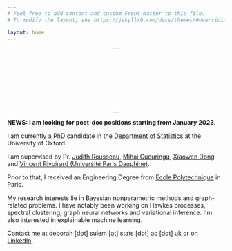 ```yaml
---
# Feel free to add content and custom Front Matter to this file.
# To modify the layout, see https://jekyllrb.com/docs/themes/#overriding-theme-defaults

layout: home
---
```


<p align="center">
  <img src="../images/IMG_20210630_085720.jpg" class="pull-left" style="text-align:center; height:150px; width:150px; border-radius:100%"/>
</p>

**NEWS: I am looking for post-doc positions starting from January 2023.**

I am currently a PhD candidate in the [Department of Statistics](http://www.stats.ox.ac.uk/) at the University of Oxford.

I am supervised by Pr. [Judith Rousseau](http://www.stats.ox.ac.uk/~rousseau/), [Mihai Cucuringu](http://www.stats.ox.ac.uk/~cucuringu), [Xiaowen Dong](https://web.media.mit.edu/~xdong/) and [Vincent Rivoirard (Université Paris Dauphine)](https://www.ceremade.dauphine.fr/~rivoirar/).
        
Prior to that, I received an Engineering Degree from [Ecole Polytechnique](https://www.polytechnique.edu/) in Paris. 
  
My research interests lie in Bayesian nonparametric methods and graph-related problems. I have notably been working on Hawkes processes, spectral clustering, graph neural networks and variational inference. I'm also interested in explainable machine learning.

Contact me at deborah [dot] sulem [at] stats [dot] ac [dot] uk or on [LinkedIn](https://www.linkedin.com/in/d%C3%A9borah-sulem-0a4050135/?originalSubdomain=fr).

